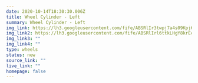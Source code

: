 ```yaml
---
date: 2020-10-14T18:30:30.006Z
title: Wheel Cylinder - Left
summary: Wheel Cylinder - Left
img_link: https://lh3.googleusercontent.com/fife/ABSRlIr3twpj7a4s09Kpj6-W6iYDT9TSAb9KYu7hV5V0IeIPtEac-NkZ8Mh8YPovXxnKwwgXOr4wWza1C-c51vrjuuoccJgNQQMyMYMjp8MryeWS0-ZAPeRIPaDTn7aL11BohCgcJEKz95hXgYuvnogLaB-iVT5cgOZ1lTfe3uFyJofdFXH-GHTaMVrCTHxZfN67uTQ3VOYAzls8Q9hSJnpUDaZ6TweV2QBa49Qx1OKl_AS5oE-vevDrB7oouQwN5m7zbGtPIX81y_DPIaiTbgW2ufaHbPM7sk_fQFbP3qxdjD_jJSKvmlTgVhL21ZjRVcfQmCBAYAkdFii5kv3ytAiX3T7S5iW-bsUAr0T3vu-JLwrbxiTCNBjCxbmMV7cr4Kw4huHCJLw47mzoinHyQ5WKn6y3kJpy0x7tQ1wS8BFGh1c2hcxsUVmXM57_xvApbleyYAS-fvBtYTYyX2yC1Hv4KcUaU3x2CARsHzzvpQO-BycsGpI8JvEnMkw82wKql0qo_GW7dfLG5CKgzoB4D18HD9IkWvJrW_uEMFU7p-wojAGLTiBe2so-htJsWPX5eNmc0iLXNqmgU3iYtl-t3V9pvjD276rVcG9_fKD7JObe-FP718wmHdIEjMYZrXyv9WY6KFB6ey67dFkCCPnluCr_mhyxXu4GLruPc-nVNpst29O9AsRa-muXjz8QsPzJ4Cg4Awwtu2CPPuWmJ0LFIcdulIE1Xuo_M9okiw=w795-h650-ft
img_link2: https://lh3.googleusercontent.com/fife/ABSRlIrl6ttkLHgY8krEcMEeKTP5oi5kLPTI0Ygmin--MA4ZqtfL8b63VT4digV_G4xdQXy9NYcTcdVSpiJ50HMvn-pyVl5ueUHndWlhD7RMQU4C8M7DLLNqBBcTbGtnwi1k9ClHX0S65OiSc2O8jcdMOTn3h7Q8Y2P8wv5cvARkphdp1qqXTq-HVwmyQCeyt9nr83Fscfe2-e2CGKcqsisy4zJb1EYLn2RSNaMt18oj7TjEMQej8hOEqFg5QzfgZkf0eMlaU5KAIaKsztApD44PLYXyHzG22LKSyXCQaM2xbVSPgSNH74wBLU96WRvvu-lY2qPpq-AKRPEr2AupoEsVW7CBrZa4_Lw-9d6MytMJsfsU_OQcW1F9nrxgKuFFChoP151o5RLcEZ0wD3Sr47MvyLGYSD9qKreze1_INekq6yu5Xd9TIVyTGAUmvXslQFoUoD5_V6oLRVPM5Cpr5paztZI-f69aMWAqxM7iDfZik_avb6q7_ZzjMspYaMiPeLLwh45eBvDjuMvhQK-_LVn1qIYmgHz_7JaQRRm95rSdJN7WRl1v1F36BXGnevd8jKxKS3gMWqkLnBL0toc2DZoORsjqgu5wcCaYTF7mg3pKY9vo2pYO8oJCa_SDr11ezZIRJ3V2cYE0ah-DTV9Wwltw_XwJomCy4STA7BZmiHXBMtUNWm07e1T-PlNGkpOhSpQoOC8QB_oRNMaZDEn6fFDmwwnLxw9I5pks2w=w795-h650-ft
img_link3: ""
img_link4: ""
type: wheels
status: new
source_link: ""
live_link: ""
homepage: false
---
```

